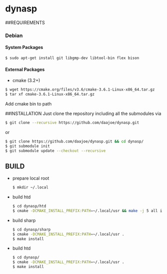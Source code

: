 # dynasp
##REQUIREMENTS
### Debian
#### System Packages 
 ```bash
 $ sudo apt-get install git libgmp-dev libtool-bin flex bison
 ```
#### External Packages
- cmake (3.2+)

 ```bash
 $ wget https://cmake.org/files/v3.6/cmake-3.6.1-Linux-x86_64.tar.gz
 $ tar xf cmake-3.6.1-Linux-x86_64.tar.gz
 ```
 Add cmake bin to path

##INSTALLATION
  Just clone the repository including all the submodules via
  ```bash
  $ git clone --recursive https://github.com/daajoe/dynasp.git
  ```
  
  or
  
  ```bash
  $ git clone https://github.com/daajoe/dynasp.git && cd dynasp/
  $ git submodule init
  $ git submodule update --checkout --recursive
  ```
  
## BUILD
- prepare local root

  ```bash
  $ mkdir ~/.local
  ```
- build htd

   ```bash
   $ cd dynasp/htd
   $ cmake -DCMAKE_INSTALL_PREFIX:PATH=~/.local/usr && make -j 5 all install
   ```
- build sharp 

   ```bash
   $ cd dynasp/sharp
   $ cmake -DCMAKE_INSTALL_PREFIX:PATH=~/.local/usr .
   $ make install
   ```
- build htd

   ```bash
   $ cd dynasp/
   $ cmake -DCMAKE_INSTALL_PREFIX:PATH=~/.local/usr .
   $ make install
    ```
